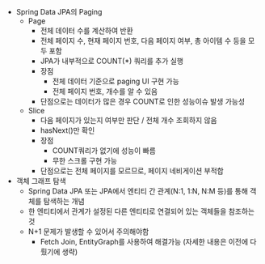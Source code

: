 - Spring Data JPA의 Paging
    - Page
        - 전체 데이터 수를 계산하여 반환
        - 전체 페이지 수, 현재 페이지 번호, 다음 페이지 여부, 총 아이템 수 등을 모두 포함
        - JPA가 내부적으로 COUNT(*) 쿼리를 추가 실행
        - 장점
            - 전체 데이터 기준으로 paging UI 구현 가능
            - 전체 페이지 번호, 개수를 알 수 있음
        - 단점으로는 데이터가 많은 경우 COUNT로 인한 성능이슈 발생 가능성
    - Slice
        - 다음 페이지가 있는지 여부만 판단 / 전체 개수 조회하지 않음
        - hasNext()만 확인
        - 장점
            - COUNT쿼리가 없기에 성능이 빠름
            - 무한 스크롤 구현 가능
        - 단점으로는 전체 페이지를 모르므로, 페이지 네비게이션 부적합
- 객체 그래프 탐색
    - Spring Data JPA 또는 JPA에서 엔티티 간 관계(N:1, 1:N, N:M 등)를 통해 객체를 탐색하는 개념
    - 한 엔티티에서 관계가 설정된 다른 엔티티로 연결되어 있는 객체들을 참조하는 것
    - N+1 문제가 발생할 수 있어서 주의해야함
        - Fetch Join, EntityGraph를 사용하여 해결가능 (자세한 내용은 이전에 다뤘기에 생략)